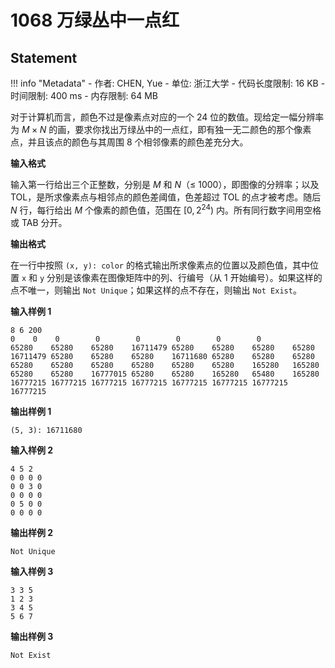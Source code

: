 
# 1068 万绿丛中一点红

## Statement

!!! info "Metadata"
    - 作者: CHEN, Yue
    - 单位: 浙江大学
    - 代码长度限制: 16 KB
    - 时间限制: 400 ms
    - 内存限制: 64 MB

对于计算机而言，颜色不过是像素点对应的一个 24 位的数值。现给定一幅分辨率为 $M\times N$ 的画，要求你找出万绿丛中的一点红，即有独一无二颜色的那个像素点，并且该点的颜色与其周围 8 个相邻像素的颜色差充分大。

**输入格式**

输入第一行给出三个正整数，分别是 $M$ 和 $N$（$\le$ 1000），即图像的分辨率；以及 TOL，是所求像素点与相邻点的颜色差阈值，色差超过 TOL 的点才被考虑。随后 $N$ 行，每行给出 $M$ 个像素的颜色值，范围在 $[0, 2^{24})$ 内。所有同行数字间用空格或 TAB 分开。

**输出格式**

在一行中按照 `(x, y): color` 的格式输出所求像素点的位置以及颜色值，其中位置 `x` 和 `y` 分别是该像素在图像矩阵中的列、行编号（从 1 开始编号）。如果这样的点不唯一，则输出 `Not Unique`；如果这样的点不存在，则输出 `Not Exist`。

**输入样例 1**
```plaintext
8 6 200
0 	 0 	  0 	   0	    0 	     0 	      0        0
65280 	 65280    65280    16711479 65280    65280    65280    65280
16711479 65280    65280    65280    16711680 65280    65280    65280
65280 	 65280    65280    65280    65280    65280    165280   165280
65280 	 65280 	  16777015 65280    65280    165280   65480    165280
16777215 16777215 16777215 16777215 16777215 16777215 16777215 16777215
```

**输出样例 1**
```plaintext
(5, 3): 16711680
```

**输入样例 2**
```plaintext
4 5 2
0 0 0 0
0 0 3 0
0 0 0 0
0 5 0 0
0 0 0 0
```

**输出样例 2**
```plaintext
Not Unique
```

**输入样例 3**
```plaintext
3 3 5
1 2 3
3 4 5
5 6 7
```

**输出样例 3**
```plaintext
Not Exist
```

